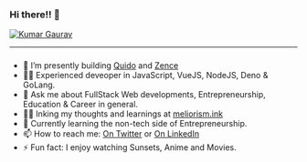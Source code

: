 ### Hi there!! 👋

<div>
  <a href="#">
    <img src="https://komarev.com/ghpvc/?username=ikmrgrv&label=Profile%20views&color=0e75b6&style=flat" alt="Kumar Gaurav" />
  </a>
</div>

---

### 

- 🔭 I’m presently building [Quido](https://quido.club) and [Zence](https://zence.in)
- 🥷🏻 Experienced deveoper in JavaScript, VueJS, NodeJS, Deno & GoLang.
- 💬 Ask me about FullStack Web developments, Entrepreneurship, Education & Career in general.
- ✍🏻 Inking my thoughts and learnings at [meliorism.ink](https://meliorism.ink)
- 🌱 Currently learning the non-tech side of Entrepreneurship.
- 📫 How to reach me: [On Twitter](https://twitter.com/ikmrgrv) or [On LinkedIn](https://linkedin.com/in/ikmrgrv)
- ⚡ Fun fact: I enjoy watching Sunsets, Anime and Movies.
